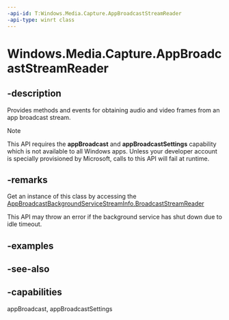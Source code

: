 ```yaml
---
-api-id: T:Windows.Media.Capture.AppBroadcastStreamReader
-api-type: winrt class
---
```


<!-- Class syntax.
public class AppBroadcastStreamReader : Windows.Media.Capture.IAppBroadcastStreamReader
-->

# Windows.Media.Capture.AppBroadcastStreamReader

## -description
Provides methods and events for obtaining audio and video frames from an app broadcast stream.

> [!NOTE]
> This API requires the **appBroadcast** and **appBroadcastSettings** capability which is not available to all Windows apps. Unless your developer account is specially provisioned by Microsoft, calls to this API will fail at runtime.

## -remarks
Get an instance of this class by accessing the [AppBroadcastBackgroundServiceStreamInfo.BroadcastStreamReader](appbroadcastbackgroundservicestreaminfo_broadcaststreamreader.md)

This API may throw an error if the background service has shut down due to idle timeout.

## -examples

## -see-also

## -capabilities
appBroadcast, appBroadcastSettings
